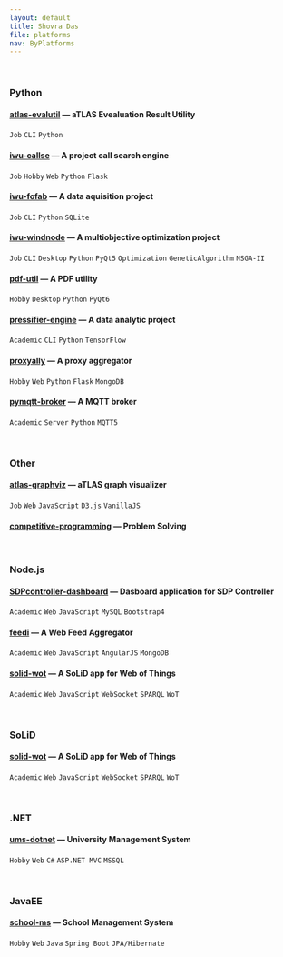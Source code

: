 ```yaml
---
layout: default
title: Shovra Das
file: platforms
nav: ByPlatforms
---
```


<br>


### Python

#### [atlas-evalutil](https://github.com/shovradas/atlas-evalutil) &#8212; aTLAS Evealuation Result Utility

`Job` `CLI` `Python`  

#### [iwu-callse](https://github.com/shovradas/iwu-callse) &#8212; A project call search engine

`Job` `Hobby` `Web` `Python` `Flask` 

#### [iwu-fofab](https://github.com/shovradas/iwu-fofab) &#8212; A data aquisition project

`Job` `CLI` `Python` `SQLite` 

#### [iwu-windnode](https://github.com/shovradas/windnode-demonstrator) &#8212; A multiobjective optimization project

`Job` `CLI` `Desktop` `Python` `PyQt5` `Optimization` `GeneticAlgorithm` `NSGA-II`

#### [pdf-util](https://github.com/shovradas/pdf-util) &#8212; A PDF utility

`Hobby` `Desktop` `Python` `PyQt6` 

#### [pressifier-engine](https://github.com/binuv-tuc/pressifier-engine) &#8212; A data analytic project

`Academic` `CLI` `Python` `TensorFlow` 

#### [proxyally](https://github.com/shovradas/proxyally) &#8212; A proxy aggregator

`Hobby` `Web` `Python` `Flask` `MongoDB` 

#### [pymqtt-broker](https://github.com/shovradas/pymqtt-broker) &#8212; A MQTT broker

`Academic` `Server` `Python`  `MQTT5`


<br>


### Other

#### [atlas-graphviz](https://github.com/shovradas/atlas-graphviz) &#8212; aTLAS graph visualizer

`Job` `Web` `JavaScript` `D3.js` `VanillaJS` 

#### [competitive-programming](https://github.com/shovradas/competitive-programming) &#8212; Problem Solving

 


<br>


### Node.js

#### [SDPcontroller-dashboard](https://github.com/shovradas/SDPcontroller-dashboard) &#8212; Dasboard application for SDP Controller

`Academic` `Web` `JavaScript` `MySQL` `Bootstrap4` 

#### [feedi](https://github.com/shovradas/feedi) &#8212; A Web Feed Aggregator

`Academic` `Web` `JavaScript` `AngularJS` `MongoDB` 

#### [solid-wot](https://github.com/shovradas/solid-wot) &#8212; A SoLiD app for Web of Things

`Academic` `Web` `JavaScript` `WebSocket` `SPARQL` `WoT`


<br>


### SoLiD

#### [solid-wot](https://github.com/shovradas/solid-wot) &#8212; A SoLiD app for Web of Things

`Academic` `Web` `JavaScript` `WebSocket` `SPARQL` `WoT`


<br>


### .NET

#### [ums-dotnet](https://github.com/shovradas/ums-dotnet) &#8212; University Management System

`Hobby` `Web` `C#` `ASP.NET MVC` `MSSQL` 


<br>


### JavaEE

#### [school-ms](https://github.com/shovradas/school-ms) &#8212; School Management System

`Hobby` `Web` `Java` `Spring Boot` `JPA/Hibernate` 